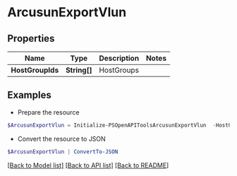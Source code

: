 # ArcusunExportVlun
## Properties

Name | Type | Description | Notes
------------ | ------------- | ------------- | -------------
**HostGroupIds** | **String[]** | HostGroups | 

## Examples

- Prepare the resource
```powershell
$ArcusunExportVlun = Initialize-PSOpenAPIToolsArcusunExportVlun  -HostGroupIds [&quot;host Group1&quot;,&quot;Host Group2&quot;]
```

- Convert the resource to JSON
```powershell
$ArcusunExportVlun | ConvertTo-JSON
```

[[Back to Model list]](../README.md#documentation-for-models) [[Back to API list]](../README.md#documentation-for-api-endpoints) [[Back to README]](../README.md)

